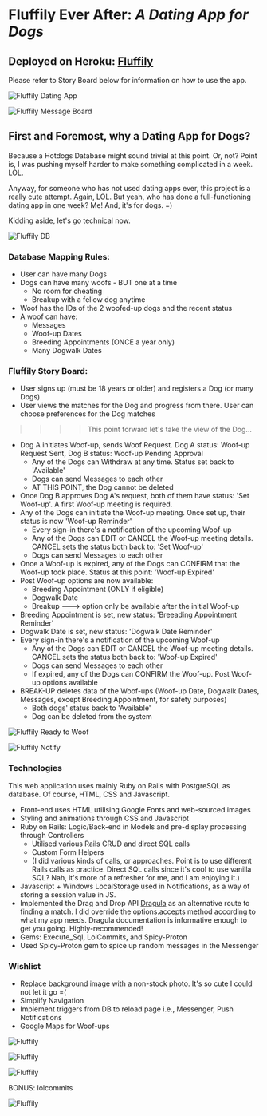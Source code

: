 Fluffily Ever After: *A Dating App for Dogs*
============

Deployed on Heroku: [Fluffily](https://fluffily.herokuapp.com/ "Live Demo")  
------------

Please refer to Story Board below for information on how to use the app.

![Fluffily Dating App](Screen%20Shot%202019-04-25%20at%204.33.15%20pm.png "Dating App")

![Fluffily Message Board](Screen%20Shot%202019-04-25%20at%204.36.04%20pm.png "Message Board")

First and Foremost, why a Dating App for Dogs?
------------

Because a Hotdogs Database might sound trivial at this point. Or, not? Point is, I was pushing myself harder to make something complicated in a week. LOL.

Anyway, for someone who has not used dating apps ever, this project is a really cute attempt. Again, LOL. But yeah, who has done a full-functioning dating app in one week? Me! And, it's for dogs. =)

Kidding aside, let's go technical now.

![Fluffily DB](Fluffily.png "Fluffily Database Mapping")

### Database Mapping Rules: ###

  * User can have many Dogs
  * Dogs can have many woofs - BUT one at a time
    * No room for cheating
    * Breakup with a fellow dog anytime
  * Woof has the IDs of the 2 woofed-up dogs and the recent status
  * A woof can have:
    * Messages
    * Woof-up Dates
    * Breeding Appointments (ONCE a year only)
    * Many Dogwalk Dates

### Fluffily Story Board: ###

  * User signs up (must be 18 years or older) and registers a Dog (or many Dogs)
  * User views the matches for the Dog and progress from there. User can choose preferences for the Dog matches
  
  >>>> This point forward let's take the view of the Dog... 
  * Dog A initiates Woof-up, sends Woof Request. Dog A status: Woof-up Request Sent, Dog B status: Woof-up Pending Approval
    * Any of the Dogs can Withdraw at any time. Status set back to 'Available'
    * Dogs can send Messages to each other
    * AT THIS POINT, the Dog cannot be deleted
  * Once Dog B approves Dog A's request, both of them have status: 'Set Woof-up'. A first Woof-up meeting is required.
  * Any of the Dogs can initiate the Woof-up meeting. Once set up, their status is now 'Woof-up Reminder'
    * Every sign-in there's a notification of the upcoming Woof-up
    * Any of the Dogs can EDIT or CANCEL the Woof-up meeting details. CANCEL sets the status both back to: 'Set Woof-up' 
    * Dogs can send Messages to each other
  * Once a Woof-up is expired, any of the Dogs can CONFIRM that the Woof-up took place. Status at this point: 'Woof-up Expired'
  * Post Woof-up options are now available:
    * Breeding Appointment (ONLY if eligible)
    * Dogwalk Date
    * Breakup ---> option only be available after the initial Woof-up
  * Breeding Appointment is set, new status: 'Breeading Appointment Reminder'
  * Dogwalk Date is set, new status: 'Dogwalk Date Reminder'
  * Every sign-in there's a notification of the upcoming Woof-up
    * Any of the Dogs can EDIT or CANCEL the Woof-up meeting details. CANCEL sets the status both back to: 'Woof-up Expired' 
    * Dogs can send Messages to each other
    * If expired, any of the Dogs can CONFIRM the Woof-up. Post Woof-up options available
  * BREAK-UP deletes data of the Woof-ups (Woof-up Date, Dogwalk Dates, Messages, except Breeding Appointment, for safety purposes)
    * Both dogs' status back to 'Available'
    * Dog can be deleted from the system

![Fluffily Ready to Woof](Screen%20Shot%202019-04-27%20at%2011.56.43%20am.png "Ready to Woof?")

![Fluffily Notify](Screen%20Shot%202019-04-25%20at%204.32.08%20pm.png "Notification")

### Technologies ###

This web application uses mainly Ruby on Rails with PostgreSQL as database. Of course, HTML, CSS and Javascript.

  * Front-end uses HTML utilising Google Fonts and web-sourced images
  * Styling and animations through CSS and Javascript
  * Ruby on Rails: Logic/Back-end in Models and pre-display processing through Controllers
     * Utilised various Rails CRUD and direct SQL calls   
     * Custom Form Helpers
     * (I did various kinds of calls, or approaches. Point is to use different Rails calls as practice. Direct SQL calls since it's cool to use vanilla SQL? Nah, it's more of a refresher for me, and I am enjoying it.)
  * Javascript + Windows LocalStorage used in Notifications, as a way of storing a session value in JS.
  * Implemented the Drag and Drop API [Dragula](https://bevacqua.github.io/dragula/) as an alternative route to finding a match. I did override the options.accepts method according to what my app needs. Dragula documentation is informative enough to get you going. Highly-recommended!
  * Gems: Execute_Sql, LolCommits, and Spicy-Proton
  * Used Spicy-Proton gem to spice up random messages in the Messenger
  
### Wishlist ###

  * Replace background image with a non-stock photo. It's so cute I could not let it go =(
  * Simplify Navigation
  * Implement triggers from DB to reload page i.e., Messenger, Push Notifications
  * Google Maps for Woof-ups

![Fluffily](Screen%20Shot%202019-04-27%20at%2012.04.17%20pm.png "Post-Woof Options")

![Fluffily](Screen%20Shot%202019-04-27%20at%2012.05.15%20pm.png "Breeding Appointment")

![Fluffily](Screen%20Shot%202019-04-27%20at%209.09.30%20am.png "Breakup")

BONUS: lolcommits

![Fluffily](lolcommits.jpg "lolcommits")
